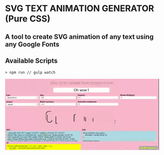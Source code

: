# **SVG TEXT ANIMATION GENERATOR** (Pure CSS)

## A tool to create **SVG animation of any text** using any **Google Fonts**

## Available Scripts
    > npm run // gulp watch

![Output](./out/out.gif)